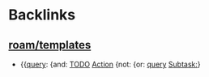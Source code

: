 
# Backlinks
## [roam/templates](<roam/templates.md>)
-  {{[query](<query.md>): {and: [TODO](<TODO.md>) [Action](<Action.md>) {not: {or: [query](<query.md>) [Subtask:](<Subtask:.md>)}


